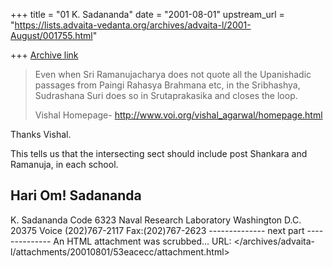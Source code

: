 +++
title = "01 K. Sadananda"
date = "2001-08-01"
upstream_url = "https://lists.advaita-vedanta.org/archives/advaita-l/2001-August/001755.html"

+++
[Archive link](https://lists.advaita-vedanta.org/archives/advaita-l/2001-August/001755.html)



>Even when Sri Ramanujacharya does not quote all the Upanishadic passages
>from Paingi Rahasya Brahmana etc, in the Sribhashya, Sudrashana Suri does so
>in Srutaprakasika and closes the loop.
>
>Vishal
>Homepage- http://www.voi.org/vishal_agarwal/homepage.html

Thanks Vishal.

This tells us that the intersecting sect should include post Shankara
and Ramanuja, in each school.

Hari Om!
Sadananda
--
K. Sadananda
Code 6323
Naval Research Laboratory
Washington D.C. 20375
Voice (202)767-2117
Fax:(202)767-2623
-------------- next part --------------
An HTML attachment was scrubbed...
URL: </archives/advaita-l/attachments/20010801/53eacecc/attachment.html>
